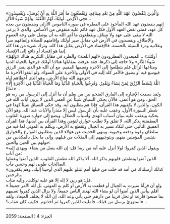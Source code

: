 ------------------------------------------------------------------------

«وَالَّذِينَ يَنْقُضُونَ عَهْدَ اللَّهِ مِنْ بَعْدِ مِيثاقِهِ، وَيَقْطَعُونَ ما أَمَرَ اللَّهُ بِهِ أَنْ يُوصَلَ،
وَيُفْسِدُونَ فِي الْأَرْضِ. أُولئِكَ لَهُمُ اللَّعْنَةُ، وَلَهُمْ سُوءُ الدَّارِ» ..  
إنهم ينقضون عهد الله المأخوذ على الفطرة في صورة الناموس الأزلي وينقضون
من بعده كل عهد، فمتى نقض العهد الأول فكل عهد قائم عليه منقوض من الأساس.
والذي لا يرعى الله لا يبقى على عهد ولا ميثاق. ويقطعون ما أمر الله به أن
يوصل على وجه العموم والإطلاق. ويفسدون في الأرض في مقابل صبر أولئك
وإقامتهم للصلاة وإنفاقهم سراً وعلانية ودرء السيئة بالحسنة. فالإفساد في
الأرض يقابل هذا كله، وترك شيء من هذا كله إنما هو إفساد أو دافع إلى
الإفساد.  
«أولئك» .. المبعدون المطرودون «لهم اللعنة» والطرد في مقابل التكريم هناك
«وَلَهُمْ سُوءُ الدَّارِ» ولا حاجة إلى ذكرها، فقد عرفت بمقابلها هناك! أولئك فرحوا
بالحياة الدنيا ومتاعها الزائل فلم يتطلعوا إلى الآخرة ونعيمها المقيم. مع
أن الله هو الذي يقدر الرزق فيوسع فيه أو يضيق فالأمر كله إليه في الأولى
والآخرة على السواء. ولو ابتغوا الآخرة ما حرمهم الله متاع الأرض، وهو الذي
أعطاهم إياه:  
«اللَّهُ يَبْسُطُ الرِّزْقَ لِمَنْ يَشاءُ وَيَقْدِرُ. وَفَرِحُوا بِالْحَياةِ الدُّنْيا وَمَا الْحَياةُ الدُّنْيا
فِي الْآخِرَةِ إِلَّا مَتاعٌ» ..  
ولقد سبقت الإشارة إلى الفارق الضخم بين من يعلم أن ما أنزل إلى الرسول من
ربه هو الحق، ومن هو أعمى. فالآن يحكي السياق شيئاً عن العمي الذين لا يرون
آيات الله في الكون، والذين لا يكفيهم هذا القرآن، فإذا هم يطلبون آية. وقد
حكى السياق شيئاً كهذا في شطر السورة الأول، وعقب عليه بأن الرسول ليس إلا
منذراً والآيات عند الله. وهو الآن يحكيه ويعقب عليه ببيان أسباب الهدى
وأسباب الضلال. ويضع إلى جواره صورة القلوب المطمئنة بذكر الله، لا تقلق
ولا تطلب خوارق لتؤمن وهذا القرآن بين أيديها. هذا القرآن العميق التأثير،
حتى لتكاد تسير به الجبال وتقطع به الأرض، ويكلم به الموتى لما فيه من
سلطان وقوة ودفعة وحيوية. وينهي الحديث عن هؤلاء الذين يتطلبون القوارع
والخوارق بتيئيس المؤمنين منهم، وبتوجيههم إلى المثلات من قبلهم، وإلى ما
يحل بالمكذبين من حولهم بين الحين والحين:  
«ويقول الذين كفروا: لولا أنزل عليه آية من ربه! قل: إن الله يضل من يشاء،
ويهدي إليه من أناب:  
الذين آمنوا وتطمئن قلوبهم بذكر الله. ألا بذكر الله تطمئن القلوب. الذين
آمنوا وعملوا الصالحات طوبى لهم وحسن مآب.  
«كذلك أرسلناك في أمة قد خلت من قبلها أمم لتتلو عليهم الذي أوحينا إليك،
وهم يكفرون بالرحمن.  
قل: هو ربي لا إله إلا هو عليه توكلت، وإليه متاب.  
«ولو أن قرآنا سيرت به الجبال أو قطعت به الأرض أو كلم به الموتى. بل لله
الأمر جميعاً. أفلم ييأس الذين آمنوا أن لو يشاء الله لهدى الناس جميعاً. ولا
يزال الذين كفروا تصيبهم بما صنعوا قارعة أو تحل قريبا من دارهم حتى يأتي
وعد الله. إن الله لا يخلف الميعاد. ولقد أستهزئ برسل من قبلك، فأمليت
للذين كفروا ثم أخذتهم. فكيف كان عقاب؟» ..

------------------------------------------------------------------------

الجزء: 4 ¦ الصفحة: 2059
